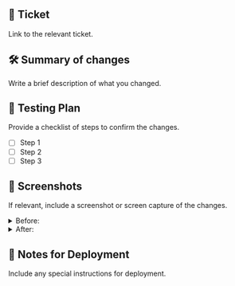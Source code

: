 ## 🎫 Ticket

Link to the relevant ticket.

## 🛠 Summary of changes

Write a brief description of what you changed.

## 📜 Testing Plan

Provide a checklist of steps to confirm the changes.

- [ ] Step 1
- [ ] Step 2
- [ ] Step 3

## 👀 Screenshots

If relevant, include a screenshot or screen capture of the changes.

<details>
<summary>Before:</summary>

</details>

<details>
<summary>After:</summary>

</details>

## 🚀 Notes for Deployment

Include any special instructions for deployment.
